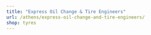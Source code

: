 ```yaml
---
title: "Express Oil Change & Tire Engineers"
url: /athens/express-oil-change-and-tire-engineers/
shop: tyres
---
```

